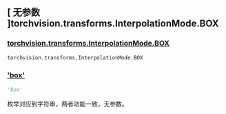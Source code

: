 ## [ 无参数 ]torchvision.transforms.InterpolationMode.BOX

### [torchvision.transforms.InterpolationMode.BOX](https://pytorch.org/vision/stable/index.html)

```python
torchvision.transforms.InterpolationMode.BOX
```

### ['box']()

```python
'box'
```

枚举对应到字符串，两者功能一致，无参数。
